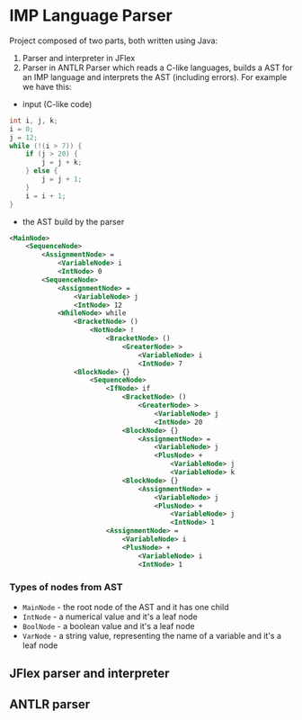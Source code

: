 # IMP Language Parser
Project composed of two parts, both written using Java:
1. Parser and interpreter in JFlex
2. Parser in ANTLR
Parser which reads a C-like languages, builds a AST for an IMP language and interprets the AST (including errors). For example we have this:
- input (C-like code)
```c
int i, j, k;
i = 0;
j = 12;
while (!(i > 7)) {
	if (j > 20) {
		j = j + k;
	} else {
		j = j + 1;
	}
	i = i + 1;
}
```
- the AST build by the parser
```xml
<MainNode>
	<SequenceNode>
		<AssignmentNode> =
			<VariableNode> i
			<IntNode> 0
		<SequenceNode>
			<AssignmentNode> =
				<VariableNode> j
				<IntNode> 12
			<WhileNode> while
				<BracketNode> ()
					<NotNode> !
						<BracketNode> ()
							<GreaterNode> >
								<VariableNode> i
								<IntNode> 7
				<BlockNode> {}
					<SequenceNode>
						<IfNode> if
							<BracketNode> ()
								<GreaterNode> >
									<VariableNode> j
									<IntNode> 20
							<BlockNode> {}
								<AssignmentNode> =
									<VariableNode> j
									<PlusNode> +
										<VariableNode> j
										<VariableNode> k
							<BlockNode> {}
								<AssignmentNode> =
									<VariableNode> j
									<PlusNode> +
										<VariableNode> j
										<IntNode> 1
						<AssignmentNode> =
							<VariableNode> i
							<PlusNode> +
								<VariableNode> i
								<IntNode> 1

```
### Types of nodes from AST
- `MainNode` - the root node of the AST and it has one child
- `IntNode` - a numerical value and it's a leaf node
- `BoolNode` - a boolean value and it's a leaf node
- `VarNode` - a string value, representing the name of a variable and it's a leaf node


## JFlex parser and interpreter

## ANTLR parser
